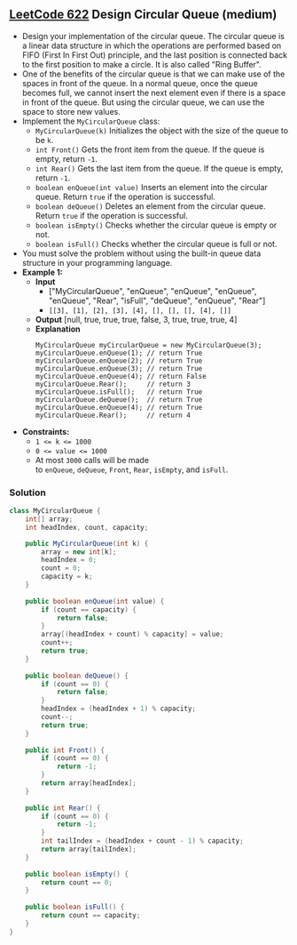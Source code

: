 ## [LeetCode 622](https://leetcode.com/problems/design-circular-queue/) Design Circular Queue (medium)

- Design your implementation of the circular queue. The circular queue is a linear data structure in which the operations are performed based on FIFO (First In First Out) principle, and the last position is connected back to the first position to make a circle. It is also called "Ring Buffer".
- One of the benefits of the circular queue is that we can make use of the spaces in front of the queue. In a normal queue, once the queue becomes full, we cannot insert the next element even if there is a space in front of the queue. But using the circular queue, we can use the space to store new values.
- Implement the `MyCircularQueue` class:
    -   `MyCircularQueue(k)` Initializes the object with the size of the queue to be `k`.
    -   `int Front()` Gets the front item from the queue. If the queue is empty, return `-1`.
    -   `int Rear()` Gets the last item from the queue. If the queue is empty, return `-1`.
    -   `boolean enQueue(int value)` Inserts an element into the circular queue. Return `true` if the operation is successful.
    -   `boolean deQueue()` Deletes an element from the circular queue. Return `true` if the operation is successful.
    -   `boolean isEmpty()` Checks whether the circular queue is empty or not.
    -   `boolean isFull()` Checks whether the circular queue is full or not.
- You must solve the problem without using the built-in queue data structure in your programming language.
- **Example 1:**
    - **Input**
        - ["MyCircularQueue", "enQueue", "enQueue", "enQueue", "enQueue", "Rear", "isFull", "deQueue", "enQueue", "Rear"]
        - `[[3], [1], [2], [3], [4], [], [], [], [4], []]`
    - **Output** [null, true, true, true, false, 3, true, true, true, 4]
    - **Explanation**
        ```
        MyCircularQueue myCircularQueue = new MyCircularQueue(3);
        myCircularQueue.enQueue(1); // return True
        myCircularQueue.enQueue(2); // return True
        myCircularQueue.enQueue(3); // return True
        myCircularQueue.enQueue(4); // return False
        myCircularQueue.Rear();     // return 3
        myCircularQueue.isFull();   // return True
        myCircularQueue.deQueue();  // return True
        myCircularQueue.enQueue(4); // return True
        myCircularQueue.Rear();     // return 4
        ```
- **Constraints:**
    -   `1 <= k <= 1000`
    -   `0 <= value <= 1000`
    -   At most `3000` calls will be made to `enQueue`, `deQueue`, `Front`, `Rear`, `isEmpty`, and `isFull`.

### Solution

```java
class MyCircularQueue {
    int[] array;
    int headIndex, count, capacity;

    public MyCircularQueue(int k) {
        array = new int[k];
        headIndex = 0;
        count = 0;
        capacity = k;
    }
    
    public boolean enQueue(int value) {
        if (count == capacity) {
            return false;
        }
        array[(headIndex + count) % capacity] = value;
        count++;
        return true;
    }
    
    public boolean deQueue() {
        if (count == 0) {
            return false;
        }
        headIndex = (headIndex + 1) % capacity;
        count--;
        return true;
    }
    
    public int Front() {
        if (count == 0) {
            return -1;
        }
        return array[headIndex];
    }
    
    public int Rear() {
        if (count == 0) {
            return -1;
        }
        int tailIndex = (headIndex + count - 1) % capacity;
        return array[tailIndex];
    }
    
    public boolean isEmpty() {
        return count == 0;
    }
    
    public boolean isFull() {
        return count == capacity;
    }
}
```

